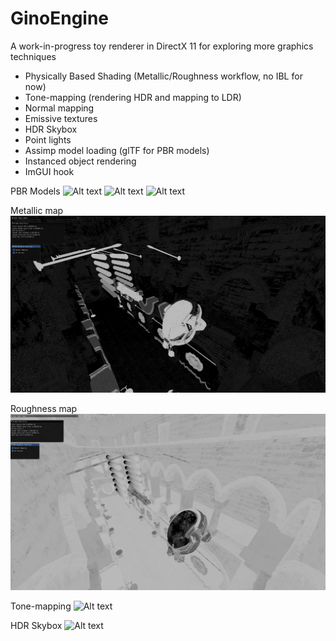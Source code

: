 # GinoEngine
A work-in-progress toy renderer in DirectX 11 for exploring more graphics techniques
  
- Physically Based Shading (Metallic/Roughness workflow, no IBL for now)
- Tone-mapping (rendering HDR and mapping to LDR)
- Normal mapping
- Emissive textures
- HDR Skybox
- Point lights
- Assimp model loading (glTF for PBR models)
- Instanced object rendering
- ImGUI hook

PBR Models
![Alt text](screenshots/PBR1.png?raw=true "PBR Spheres")
![Alt text](screenshots/PBR2.png?raw=true "PBR Cerberus and Helmet")
![Alt text](screenshots/PBR3.png?raw=true "PBR Ball")

Metallic map
![Alt text](screenshots/metallicMap.png?raw=true "Metallic map")

Roughness map
![Alt text](screenshots/roughnessMap.png?raw=true "Roughness map")

Tone-mapping
![Alt text](screenshots/Tonemapping.png?raw=true "Tonemapping")
  
HDR Skybox
![Alt text](screenshots/HDRSkybox.png?raw=true "Skybox")

